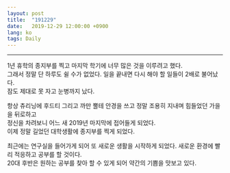 ```yaml
---
layout: post
title:  "191229"
date:   2019-12-29 12:00:00 +0900
lang: ko
tags: Daily
---
```

<hr>

1년 휴학의 종지부를 찍고 마지막 학기에 너무 많은 것을 이루려고 했다.<br>
그래서 정말 단 하루도 쉴 수가 없었다. 일을 끝내면 다시 해야 할 일들이 2배로 불어났다.<br>
잠도 제대로 못 자고 눈병까지 났다.

항상 츄리닝에 후드티 그리고 까만 뿔테 안경을 쓰고 정말 조용히 지내며 힘들었던 가을을 뒤로하고<br>
정신을 차려보니 어느 새 2019년 마지막에 접어들게 되었다.<br>
이제 정말 길었던 대학생활에 종지부를 찍게 되었다. <br>

최근에는 연구실을 들어가게 되어 또 새로운 생활을 시작하게 되었다. 새로운 환경에 빨리 적응하고 공부를 할 것이다.<br>
20대 후반은 원하는 공부를 찾아 할 수 있게 되어 약간의 기쁨을 맛보고 있다.



